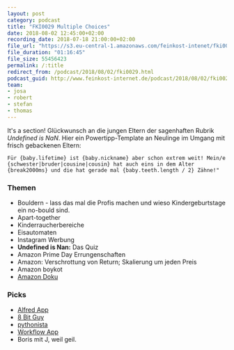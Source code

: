 ```yaml
---
layout: post
category: podcast
title: "FKI0029 Multiple Choices"
date: 2018-08-02 12:45:00+02:00
recording_date: 2018-07-18 21:00:00+02:00
file_url: "https://s3.eu-central-1.amazonaws.com/feinkost-intenet/fki0029.mp3"
file_duration: "01:16:45"
file_size: 55456423
permalink: /:title
redirect_from: /podcast/2018/08/02/fki0029.html
podcast_guid: http://www.feinkost-internet.de/podcast/2018/08/02/fki0029.html
team:
- josa
- robert
- stefan
- thomas
---
```


It's a section! Glückwunsch an die jungen Eltern der sagenhaften Rubrik _Undefined is NaN_. Hier ein Powertipp-Template an Neulinge im Umgang mit frisch gebackenen Eltern:

```Für {baby.lifetime} ist {baby.nickname} aber schon extrem weit! Mein/e {schwester|bruder|cousine|cousin} hat auch eins in dem Alter {break2000ms} und die hat gerade mal {baby.teeth.length / 2} Zähne!"```

### Themen
- Bouldern - lass das mal die Profis machen und wieso Kindergeburtstage ein no-bould sind.
- Apart-together
- Kinderraucherbereiche
- Eisautomaten
- Instagram Werbung
- __Undefined is Nan:__ Das Quiz
- Amazon Prime Day Errungenschaften
- Amazon: Verschrottung von Return; Skalierung um jeden Preis
- Amazon boykot
- [Amazon Doku](http://www.daserste.de/information/reportage-dokumentation/dokus/sendung/das-system-amazon-100.html)

### Picks
- [Alfred App](https://www.alfredapp.com/)
- [8 Bit Guy](http://www.the8bitguy.com/)
- [pythonista](http://omz-software.com/pythonista/)
- [Workflow App](https://itunes.apple.com/de/app/workflow/id915249334?mt=8)
- Boris mit J, weil geil.
